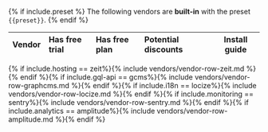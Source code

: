 {% if include.preset %}
The following vendors are **built-in** with the preset `{{preset}}`.
{% endif %}

| Vendor | Has free trial | Has free plan | Potential discounts | Install guide |
|:-------|:--------------|:---------------|:--------------------|---------------|
{% if include.hosting == zeit%}{% include vendors/vendor-row-zeit.md %}{% endif %}{% if include.gql-api == gcms%}{% include vendors/vendor-row-graphcms.md %}{% endif %}{% if include.i18n == locize%}{% include vendors/vendor-row-locize.md %}{% endif %}{% if include.monitoring == sentry%}{% include vendors/vendor-row-sentry.md %}{% endif %}{% if include.analytics == amplitude%}{% include vendors/vendor-row-amplitude.md %}{% endif %}
